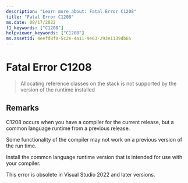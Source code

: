 ```yaml
---
description: "Learn more about: Fatal Error C1208"
title: "Fatal Error C1208"
ms.date: 08/17/2022
f1_keywords: ["C1208"]
helpviewer_keywords: ["C1208"]
ms.assetid: 4eefd8f0-5c2e-4a11-9e63-293e1139db65
---
```

# Fatal Error C1208

> Allocating reference classes on the stack is not supported by the version of the runtime installed

## Remarks

C1208 occurs when you have a compiler for the current release, but a common language runtime from a previous release.

Some functionality of the compiler may not work on a previous version of the run time.

Install the common language runtime version that is intended for use with your compiler.

This error is obsolete in Visual Studio 2022 and later versions.
